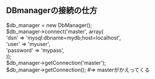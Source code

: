 ## DBmanagerの接続の仕方

$db_manager = new DbManager();  
$db_manager->connect('master', array(  
  'dsn' => 'mysql:dbname=mydb;host=localhost',  
  'user' => 'myuser',  
  'password' => 'mypass',  
));  
$db_manager->getConnection('master');  
$db_manager->getConnection(); #=> masterがかえってくる  

